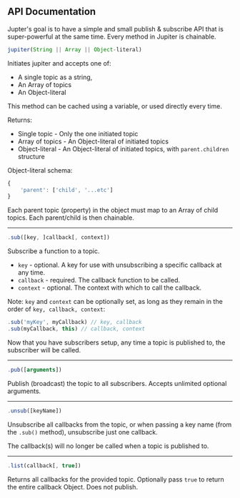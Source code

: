 <!--
title: Publish and Subscribe API Documentation
description: Learn the API methods for Jupiter, the JavaScript publish and subscribe library
-->

## API Documentation

Jupter's goal is to have a simple and small publish & subscribe API that is super-powerful at the same time. Every method in Jupiter is chainable.

```javascript
jupiter(String || Array || Object-literal)
```

Initiates jupiter and accepts one of:

* A single topic as a string,
* An Array of topics
* An Object-literal

This method can be cached using a variable, or used directly every time.

Returns:

* Single topic - Only the one initiated topic
* Array of topics - An Object-literal of initiated topics
* Object-literal - An Object-literal of initiated topics, with `parent.children` structure

Object-literal schema:

```javascript
{
    'parent': ['child', '...etc']
}
```

Each parent topic (property) in the object must map to an Array of child topics. Each parent/child is then chainable.

---

```javascript
.sub([key, ]callback[, context])
```

Subscribe a function to a topic.

* `key` - optional. A key for use with unsubscribing a specific callback at any time.
* `callback` - required. The callback function to be called.
* `context` - optional. The context with which to call the callback.

Note: `key` and `context` can be optionally set, as long as they remain in the order of `key, callback, context`:

```javascript
.sub('myKey', myCallback) // key, callback
.sub(myCallback, this) // callback, context
```

Now that you have subscribers setup, any time a topic is published to, the subscriber will be called.

---

```javascript
.pub([arguments])
```

Publish (broadcast) the topic to all subscribers. Accepts unlimited optional arguments.

---

```javascript
.unsub([keyName])
```

Unsubscribe all callbacks from the topic, or when passing a key name (from the `.sub()` method), unsubscribe just one callback.

The callback(s) will no longer be called when a topic is published to.

---

```javascript
.list(callback[, true])
```

Returns all callbacks for the provided topic. Optionally pass `true` to return the entire callback Object. Does not publish.

